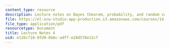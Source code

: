 ```yaml
---
content_type: resource
description: Lecture notes on Bayes theorem, probability, and random variables.
file: https://ol-ocw-studio-app-production.s3.amazonaws.com/courses/14-30-introduction-to-statistical-methods-in-economics-spring-2009/e126cf189fd96b8cadf7e28d578e12cf_MIT14_30s09_lec04.pdf
file_type: application/pdf
resourcetype: Document
title: Lecture Notes 4
uid: e126cf18-9fd9-6b8c-adf7-e28d578e12cf
---
```

